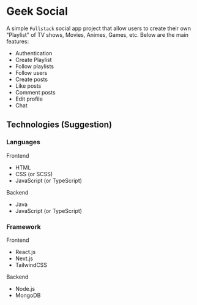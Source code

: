 # Geek Social

A simple `Fullstack` social app project that allow users to create their own "Playlist" of TV shows, Movies, Animes, Games, etc.
Below are the main features:

- Authentication
- Create Playlist
- Follow playlists
- Follow users
- Create posts
- Like posts
- Comment posts
- Edit profile
- Chat

## Technologies (Suggestion)

### Languages

Frontend

- HTML
- CSS (or SCSS)
- JavaScript (or TypeScript)

Backend

- Java
- JavaScript (or TypeScript)

### Framework

Frontend

- React.js
- Next.js
- TailwindCSS

Backend

- Node.js
- MongoDB
